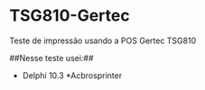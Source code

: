 # TSG810-Gertec
Teste de impressão usando a POS Gertec TSG810

##Nesse teste usei:##

* Delphi 10.3
*Acbrosprinter
